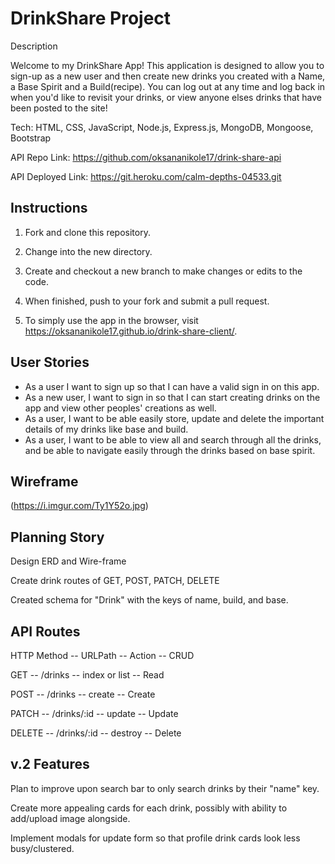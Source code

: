 
# DrinkShare Project

Description 

Welcome to my DrinkShare App! This application is designed to allow you to sign-up as a new user and then create new drinks you created with a Name, a Base Spirit and a Build(recipe). You can log out at any time and log back in when you'd like to revisit your drinks, or view anyone elses drinks that have been posted to the site!

Tech: HTML, CSS, JavaScript, Node.js,  Express.js, MongoDB, Mongoose, Bootstrap

API Repo Link: https://github.com/oksananikole17/drink-share-api

API Deployed Link: https://git.heroku.com/calm-depths-04533.git


## Instructions

1. Fork and clone this repository.

2. Change into the new directory.

3. Create and checkout a new branch to make changes or edits to the code.

4. When finished, push to your fork and submit a pull request.

5. To simply use the app in the browser, visit https://oksananikole17.github.io/drink-share-client/.
   
## User Stories

* As a user I want to sign up so that I can have a valid sign in on this app.
* As a new user, I want to sign in so that I can start creating drinks on the app and view other peoples' creations as well.
* As a user, I want to be able easily store, update and delete the important details of my drinks like base and build.
* As a user, I want to be able to view all and search through all the drinks, and be able to navigate easily through the drinks based on base spirit. 

## Wireframe

(https://i.imgur.com/Ty1Y52o.jpg)

## Planning Story

Design ERD and Wire-frame

Create drink routes of GET, POST, PATCH, DELETE

Created schema for "Drink" with the keys of name, build, and base.

## API Routes
HTTP Method	 --    URLPath	   --    Action	 --     CRUD

GET	    --         /drinks	  --     index or list    --	   Read

POST	    --        /drinks	  --    create	     --      Create

PATCH	    --      /drinks/:id	   --    update	  --     Update

DELETE	 --       /drinks/:id	--   destroy	  --    Delete

## v.2 Features

Plan to improve upon search bar to only search drinks by their "name" key.

Create more appealing cards for each drink, possibly with ability to add/upload image alongside.

Implement modals for update form so that profile drink cards look less busy/clustered.
